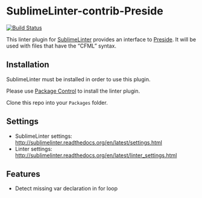 SublimeLinter-contrib-Preside
================================

[![Build Status](https://travis-ci.com/pixl8-brayden/SublimeLinter-contrib-Preside.svg?branch=stable)](https://travis-ci.com/pixl8-brayden/SublimeLinter-contrib-Preside)

This linter plugin for [SublimeLinter](https://github.com/SublimeLinter/SublimeLinter) provides an interface to [Preside](https://docs.preside.org). It will be used with files that have the “CFML” syntax.

## Installation
SublimeLinter must be installed in order to use this plugin.

Please use [Package Control](https://packagecontrol.io) to install the linter plugin.

Clone this repo into your `Packages` folder.

## Settings
- SublimeLinter settings: http://sublimelinter.readthedocs.org/en/latest/settings.html
- Linter settings: http://sublimelinter.readthedocs.org/en/latest/linter_settings.html


## Features
- Detect missing var declaration in for loop